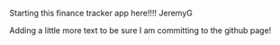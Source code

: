 Starting this finance tracker app here!!!! JeremyG

Adding a little more text to be sure I am committing to the github page!
